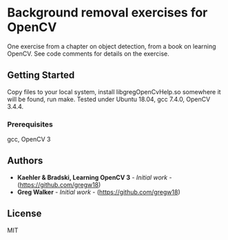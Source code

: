 # Background removal exercises for OpenCV

One exercise from a chapter on object detection, from a book on learning OpenCV. 
See code comments for details on the exercise.


## Getting Started

Copy files to your local system, install libgregOpenCvHelp.so somewhere it will be found, run make.
Tested under Ubuntu 18.04, gcc 7.4.0, OpenCV 3.4.4.

### Prerequisites

gcc, OpenCV 3


## Authors

* **Kaehler & Bradski, Learning OpenCV 3** - *Initial work* - (https://github.com/gregw18)
* **Greg Walker** - *Initial work* - (https://github.com/gregw18)


## License

MIT


